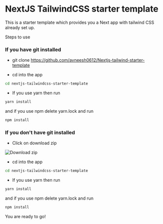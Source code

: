 # NextJS TailwindCSS starter template

This is a starter template which provides you a Next app with tailwind CSS already set up.

Steps to use

### If you have git installed

- git clone https://github.com/avneesh0612/Nextjs-tailwind-starter-template

- cd into the app

```bash
cd nextjs-tailwindcss-starter-template
```

- If you use yarn then run

```bash
yarn install
```

and if you use npm delete yarn.lock and run

```bash
npm install
```

### If you don't have git installed

- Click on download zip

![Download zip](https://expertdesign.cc/papa-react-images/github-zip.png)

- cd into the app

```bash
cd nextjs-tailwindcss-starter-template
```

- If you use yarn then run

```bash
yarn install
```

and if you use npm delete yarn.lock and run

```bash
npm install
```

You are ready to go!
